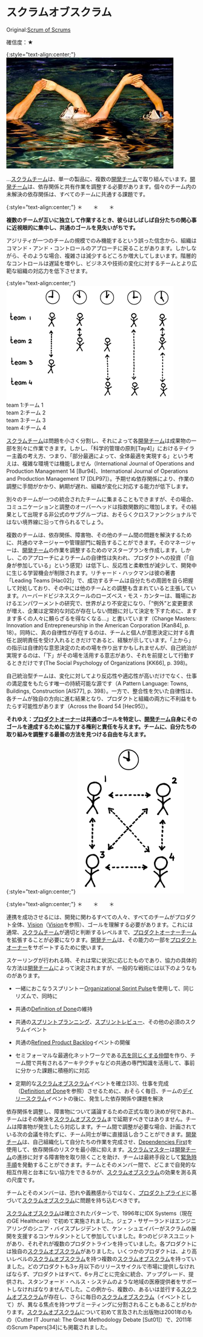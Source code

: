 # スクラムオブスクラム

 Original:[Scrum of Scrums](http://sites.google.com/a/scrumplop.org/published-patterns/product-organization-pattern-language/scrum-of-scrums)

確信度：★

{:style="text-align:center;"}
![ch02_35_34_Scrum_of_Scrums1](Images/ch02_35_34_Scrum_of_Scrums1.png)

...[スクラムチーム](ch02_07_7_Scrum_Team.md)​は、単一の製品に、複数の[開発チーム](ch02_14_14_Development_Team.md)​​で取り組んでいます。[開発チーム](ch02_14_14_Development_Team.md)​は、依存関係と共有作業を調整する必要があります。個々のチーム内の未解決の依存関係は、すべてのチームに共通する課題です。

{:style="text-align:center;"}
＊　　＊　　＊

**複数のチームが互いに独立して作業するとき、彼らはしばしば自分たちの関心事に近視眼的に集中し、共通のゴールを見失いがちです。**

アジリティが一つのチームの規模でのみ機能するという誤った信念から、組織はコマンド・アンド・コントロールのアプローチに戻ることがあります。しかしながら、そのような場合、複雑さは減少するどころか増大してしまいます。階層的なコントロールは遅延を増やし、ビジネスや技術の変化に対するチームとより広範な組織の対応力を低下させます。

{:style="text-align:center;"}
![ch02_35_34_Scrum_of_Scrums2](Images/ch02_35_34_Scrum_of_Scrums2.png)<br>
team 1:チーム 1<br>team 2:チーム 2<br>team 3:チーム 3<br>team 4:チーム 4

[スクラムチーム](ch02_07_7_Scrum_Team.md)は問題を小さく分割し、それによって各[開発チーム](ch02_14_14_Development_Team.md)は成果物の一部を別々に作業できます。しかし、「科学的管理の原則[Tay4]」におけるテイラー主義の考え方、つまり、「部分最適によって、全体最適を実現する」という考えは、複雑な環境では機能しません（International Journal of Operations and Production Management 14 [Bur94]、International Journal of Operations and Production Management 17 [DLP97]）。予期せぬ依存関係により、作業の調整に手間がかかり、納期が遅れ、組織が変化に対応する能力が低下します。

別々のチームが一つの統合されたチームに集まることもできますが、その場合、コミュニケーションと調整のオーバーヘッドは指数関数的に増加します。その結果として出現する非公式のサブグループは、おそらくクロスファンクショナルではない境界線に沿って作られるでしょう。

複数のチームは、依存関係、障害物、その他のチーム間の問題を解決するために、共通のマネージャーや管理部門に報告することができます。そのマネージャーは、[開発チーム](ch02_14_14_Development_Team.md)の作業を調整するためのマスタープランを作成します。しかし、このアプローチによりチームの自律性は失われ、プロダクトへの投資（「自身が参加している」という感覚）は低下し、反応性と柔軟性が減少して、開発中に生じる学習機会が制限されます。リチャード・ハックマンは彼の著書「Leading Teams [Hac02]」で、成功するチームは自分たちの周囲を自ら把握して対処しており、その中には他のチームとの調整も含まれていると主張しています。ハーバードビジネススクールのローズベス・モス・カンターは、職場におけるエンパワーメントの研究で、世界がより不安定になり、「“例外”と変更要求が増え、企業は定常的な対応が存在しない問題に対して決定を下すために、ますます多くの人々に頼らざるを得なくなる...」と書いています（Change Masters: Innovation and Entrepreneurship in the American Corporation [Kan84], p. 18）。同時に、真の自律性が存在するのは、チームと個人が意思決定に対する責任と説明責任を受け入れるときだけであると、経験が示しています。「上から」の指示は自律的な意思決定のための場を作り出すかもしれませんが、自己統治が実現するのは、「下」がその場を活用する意志があり、それを前提として行動するときだけです(The Social Psychology of Organizations [KK66], p. 398)。

自己統治型チームは、変化に対してより反応性や適応性が高いだけでなく、仕事の満足度をもたらす唯一の持続可能な源です（A Pattern Language: Towns, Buildings, Construction [AIS77], p. 398）。一方で、整合性を欠いた自律性は、各チームが独自の方向に進む結果となり、プロダクトと組織の両方に不利益をもたらす可能性があります（Across the Board 54 [Hec95]）。

**それゆえ：[プロダクトオーナー](ch02_11_11_Product_Owner.md)​​は共通のゴールを特定し、[開発チーム](ch02_14_14_Development_Team.md)自身にそのゴールを達成するために協力する権利と責任を与えます。チームに、自分たちの取り組みを調整する最善の方法を見つける自由を与えます。**

{:style="text-align:center;"}
![ch02_35_34_Scrum_of_Scrums3](Images/ch02_35_34_Scrum_of_Scrums3.png)

{:style="text-align:center;"}
＊　　＊　　＊

連携を成功させるには、開発に関わるすべての人々、すべてのチームがプロダクト全体、[Vision](https://sites.google.com/a/scrumplop.org/published-patterns/value-stream/vision)（[Vision](https://sites.google.com/a/scrumplop.org/published-patterns/value-stream/vision)を参照）、ゴールを理解する必要があります。これには通常、[スクラムチーム](ch02_07_7_Scrum_Team.md)が適切と判断するレベルまで、[プロダクトオーナーチーム](ch02_12_12_Product_Owner_Team.md)​​を拡張することが必要になります。[開発チーム](ch02_14_14_Development_Team.md)は、その能力の一部を[プロダクトオーナー](ch02_11_11_Product_Owner.md)をサポートするために使います。

スケーリングが行われる時、それは常に状況に応じたものであり、協力の具体的な方法は[開発チーム](ch02_14_14_Development_Team.md)によって決定されますが、一般的な戦術には以下のようなものがあります。

* 一緒におこなうスプリントー[Organizational Sprint Pulse](http://sites.google.com/a/scrumplop.org/published-patterns/product-organization-pattern-language/organizational-sprint-pulse)​​を使用して、同じリズムで、同時に

* 共通の​[Definition of Done](https://sites.google.com/a/scrumplop.org/published-patterns/value-stream/definition-of-done)​の維持

* 共通の[スプリントプランニング](ch02_25_24_Sprint_Planning.md)​、​[スプリントレビュー](ch02_36_35_Sprint_Review.md)​、その他の必須のスクラムイベント

* 共通の​[Refined Product Backlog](https://sites.google.com/a/scrumplop.org/published-patterns/value-stream/product-backlog/refined-product-backlog)​イベントの開催

* ​セミフォーマルな最適化ネットワークである[志を同じくする仲間](ch02_05_5_Birds_of_a_Feather.md)​を作り、チーム間で共有されるアーキテクチャなどの共通の専門知識を活用して、事前に分かった課題に積極的に対応

* 定期的な[スクラムオブスクラム](ch02_35_34_Scrum_of_Scrums.md)イベントを確立[33]、仕事を完成（[Definition of Done](https://sites.google.com/a/scrumplop.org/published-patterns/value-stream/definition-of-done)を参照）させるために、おそらく毎日、チームの​[デイリースクラム](ch02_30_29_Daily_Scrum.md)イベントの後に、発生した依存関係や課題を解決

依存関係を調整し、障害物について議論するための正式な取り決めが何であれ、チームはその解決を[スクラムオブスクラム](ch02_35_34_Scrum_of_Scrums.md)まで延期すべきではありません。チームは障害物が発生したら対応します。チーム間で調整が必要な場合、計画されている次の会議を待たずに、チーム同士が単に直接話し合うことができます。[開発チーム](ch02_14_14_Development_Team.md)は、自己組織化して自分たちの作業を完成させ、​[Dependencies First](https://sites.google.com/a/scrumplop.org/published-patterns/value-stream/sprint-backlog/dependencies-first)を使用して、依存関係のリスクを最小限に抑えます。​[スクラムマスター](ch02_20_19_ScrumMaster.md)は[開発チーム](ch02_14_14_Development_Team.md)の進捗に対する障害物を取り除くことを助け、チームは最終手段として​[緊急時手順](ch02_33_32_Emergency_Procedure.md)を発動することができます。チームとそのメンバー間で、どこまで自発的な相互作用と台本にない協力をできるかが、[スクラムオブスクラム](ch02_35_34_Scrum_of_Scrums.md)の効果を測る真の尺度です。

チームとそのメンバーは、恐れや義務感からではなく、​[プロダクトプライド](ch02_39_38_Product_Pride.md)に基づいて[スクラムオブスクラム](ch02_35_34_Scrum_of_Scrums.md)に問題を持ち込むべきです。

[スクラムオブスクラム](ch02_35_34_Scrum_of_Scrums.md)は確立されたパターンで、1996年にIDX Systems（現在のGE Healthcare）で初めて実施されました。ジェフ・サザーランドはエンジニアリングのシニア・バイスプレジデントで、ケン・シュエイバーがスクラムの展開を支援するコンサルタントとして参加していました。8つのビジネスユニットがあり、それぞれが複数のプロダクトラインを持っていました。各プロダクトには独自の[スクラムオブスクラム](ch02_35_34_Scrum_of_Scrums.md)がありました。いくつかのプロダクトは、より高いレベルの[スクラムオブスクラム](ch02_35_34_Scrum_of_Scrums.md)を持つ複数の[スクラムオブスクラム](ch02_35_34_Scrum_of_Scrums.md)を持っていました。どのプロダクトも3ヶ月以下のリリースサイクルで市場に提供しなければならず、プロダクトはすべて、6ヶ月ごとに完全に統合、アップグレード、提供され、スタンフォード・ヘルス・システムのような地域の医療提供者をサポートしなければなりませんでした。この例から、複数の、あるいは並行する[スクラムオブスクラム](ch02_35_34_Scrum_of_Scrums.md)が存在し、さらに毎日の[スクラムオブスクラム](ch02_35_34_Scrum_of_Scrums.md)（イベントとして）が、異なる焦点を持つサブミーティングに分割されることもあることがわかります。[スクラムオブスクラム](ch02_35_34_Scrum_of_Scrums.md)について初めて言及された出版物は2001年のもの（Cutter IT Journal: The Great Methodology Debate [Sut01]）で、2011年のScrum Papers[34]にも掲載されました。

